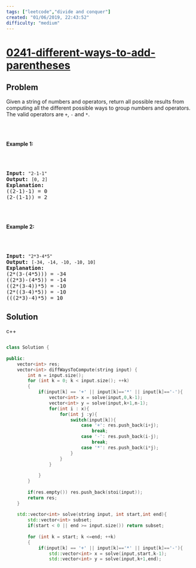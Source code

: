 ```yaml
---
tags: ["leetcode","divide and conquer"]
created: "01/06/2019, 22:43:52"
difficulty: "medium"
---
```


# [0241-different-ways-to-add-parentheses](https://leetcode.com/problems/different-ways-to-add-parentheses/)

## Problem
<div><p>Given a string of numbers and operators, return all possible results from computing all the different possible ways to group numbers and operators. The valid operators are <code>+</code>, <code>-</code> and <code>*</code>.</p><br><br><p><b>Example 1:</b></p><br><br><pre><b>Input:</b> <code>"2-1-1"</code><br><b>Output:</b> <code>[0, 2]</code><br><strong>Explanation: </strong><br>((2-1)-1) = 0 <br>(2-(1-1)) = 2</pre><br><br><p><b>Example 2:</b></p><br><br><pre><b>Input: </b><code>"2*3-4*5"</code><br><b>Output:</b> <code>[-34, -14, -10, -10, 10]</code><br><strong>Explanation: <br></strong>(2*(3-(4*5))) = -34 <br>((2*3)-(4*5)) = -14 <br>((2*(3-4))*5) = -10 <br>(2*((3-4)*5)) = -10 <br>(((2*3)-4)*5) = 10<strong><br></strong></pre></div>

## Solution

c++
```c++

class Solution {
    
public:
    vector<int> res;
    vector<int> diffWaysToCompute(string input) {
        int n = input.size();
        for (int k = 0; k < input.size(); ++k)
        {
            if(input[k] == '+' || input[k]=='*' || input[k]=='-'){
                vector<int> x = solve(input,0,k-1);
                vector<int> y = solve(input,k+1,n-1);
                for(int i : x){
                    for(int j :y){
                        switch(input[k]){
                            case '+': res.push_back(i+j);
                                break;
                            case '-': res.push_back(i-j);
                                break;
                            case '*': res.push_back(i*j);
                        }
                    }
                }
                
            }
        }
        
        if(res.empty()) res.push_back(stoi(input));
        return res;
    }
​
    std::vector<int> solve(string input, int start,int end){
        std::vector<int> subset;
        if(start < 0 || end >= input.size()) return subset;
​
        for (int k = start; k <=end; ++k)
        {
            if(input[k] == '+' || input[k]=='*' || input[k]=='-'){
                std::vector<int> x = solve(input,start,k-1);
                std::vector<int> y = solve(input,k+1,end);
​
```
